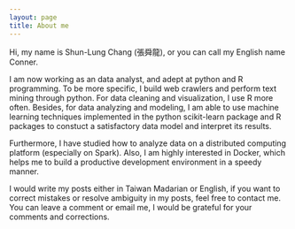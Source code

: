 ```yaml
---
layout: page
title: About me
---
```


Hi, my name is Shun-Lung Chang (張舜龍), or you can call my English name Conner.

I am now working as an data analyst, and adept at python and R programming. To be more specific, I build web crawlers and perform text mining through python. For data cleaning and visualization, I use R more often. Besides, for data analyzing and modeling, I am able to use machine learning techniques implemented in the python scikit-learn package and R packages to constuct a satisfactory data model and interpret its results.

Furthermore, I have studied how to analyze data on a distributed computing platform (especially on Spark). Also, I am highly interested in Docker, which helps me to build a productive development environment in a speedy manner.

I would write my posts either in Taiwan Madarian or English, if you want to correct mistakes or resolve ambiguity in my posts, feel free to contact me. You can leave a comment or email me, I would be grateful for your comments and corrections.